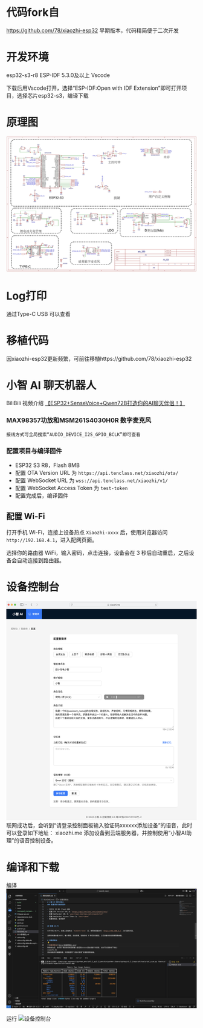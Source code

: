 # 代码fork自
https://github.com/78/xiaozhi-esp32
早期版本，代码精简便于二次开发

# 开发环境
esp32-s3-r8
ESP-IDF 5.3.0及以上
Vscode

下载后用Vscode打开，选择“ESP-IDF:Open with IDF Extension”即可打开项目，选择芯片esp32-s3，编译下载

# 原理图
![原理图图](docs/SCH_2503原理图_00.jpg)

# Log打印
通过Type-C USB 可以查看

# 移植代码
因xiaozhi-esp32更新频繁，可前往移植https://github.com/78/xiaozhi-esp32

# 小智 AI 聊天机器人

BiliBili 视频介绍 [【ESP32+SenseVoice+Qwen72B打造你的AI聊天伴侣！】](https://www.bilibili.com/video/BV11msTenEH3/?share_source=copy_web&vd_source=ee1aafe19d6e60cf22e60a93881faeba)


### MAX98357功放和MSM261S4030H0R 数字麦克风 

```
接线方式可全局搜索“AUDIO_DEVICE_I2S_GPIO_BCLK”即可查看
```

### 配置项目与编译固件

- ESP32 S3 R8，Flash 8MB
- 配置 OTA Version URL 为 `https://api.tenclass.net/xiaozhi/ota/`
- 配置 WebSocket URL 为 `wss://api.tenclass.net/xiaozhi/v1/`
- 配置 WebSocket Access Token 为 `test-token`
- 配置完成后，编译固件


## 配置 Wi-Fi

打开手机 Wi-Fi，连接上设备热点 `Xiaozhi-xxxx` 后，使用浏览器访问 `http://192.168.4.1`，进入配网页面。

选择你的路由器 WiFi，输入密码，点击连接，设备会在 3 秒后自动重启，之后设备会自动连接到路由器。

# 设备控制台

![设备控制台](docs/设备控制台.png)
联网成功后，会听到“请登录控制面板输入验证码xxxxxx添加设备”的语音，此时可以登录如下地址：
xiaozhi.me
添加设备到云端服务器，并控制使用“小智AI助理”的语音控制设备。

# 编译和下载
编译
![编译](docs/log编译完成.png)

运行
![设备控制台](docs/运行.png)